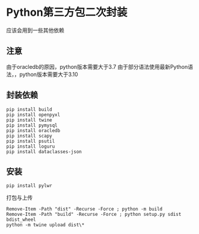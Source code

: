 # Python第三方包二次封装

应该会用到一些其他依赖

## 注意

由于oracledb的原因，python版本需要大于3.7
由于部分语法使用最新Python语法，，python版本需要大于3.10

## 封装依赖

```shell
pip install build
pip install openpyxl
pip install twine
pip install pymysql
pip install oracledb
pip install scapy
pip install psutil
pip install loguru
pip install dataclasses-json
```

## 安装

```shell
pip install pylwr
```

打包与上传

```shell
Remove-Item -Path "dist" -Recurse -Force ; python -m build
Remove-Item -Path "build" -Recurse -Force ; python setup.py sdist bdist_wheel
python -m twine upload dist\*
```
